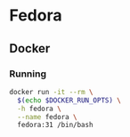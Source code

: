 # Fedora

## Docker

### Running

```sh
docker run -it --rm \
  $(echo $DOCKER_RUN_OPTS) \
  -h fedora \
  --name fedora \
  fedora:31 /bin/bash
```
